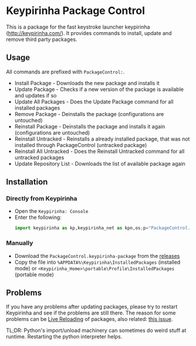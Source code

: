 Keypirinha Package Control
==========================

This is a package for the fast keystroke launcher keypirinha (http://keypirinha.com/). It provides
commands to install, update and remove third party packages.

## Usage

All commands are prefixed with `PackageControl:`.
* Install Package - Downloads the new package and installs it
* Update Package - Checks if a new version of the package is available and updates if so
* Update All Packages - Does the Update Package command for all installed packages
* Remove Package - Deinstalls the package (configurations are untouched)
* Reinstall Package - Deinstalls the package and installs it again (configurations are untouched)
* Reinstall Untracked - Reinstalls a already installed package, that was not installed through
  PackageControl (untracked package)
* Reinstall All Untracked - Does the  Reinstall Untracked command for all untracked packages
* Update Repository List - Downloads the list of available package again

## Installation

### Directly from Keypirinha

* Open the `Keypirinha: Console`
* Enter the following:
    ```python
    import keypirinha as kp,keypirinha_net as kpn,os;p="PackageControl.keypirinha-package";d=kpn.build_urllib_opener().open("https://github.com/ueffel/Keypirinha-PackageControl/releases/download/0.1.1/"+p);pb=d.read();d.close();f=open(os.path.join(kp.installed_package_dir(),p),"wb");f.write(pb);f.close()
    ```

### Manually

* Download the `PackageControl.keypirinha-package` from the
  [releases](https://github.com/ueffel/Keypirinha-PackageControl/releases/latest)
* Copy the file into `%APPDATA%\Keypirinha\InstalledPackages` (installed mode) or
  `<Keypirinha_Home>\portable\Profile\InstalledPackages` (portable mode)

## Problems

If you have any problems after updating packages, please try to restart Keypirinha and see if the
problems are still there. The reason for some problems can be [Live
Reloading](http://keypirinha.com/api/overview.html?highlight=tricky#reloading) of packages, also
related: [this issue](https://github.com/Keypirinha/Keypirinha/issues/117).

TL;DR: Python's import/unload machinery can sometimes do weird stuff at runtime. Restarting the
python interpreter helps.
